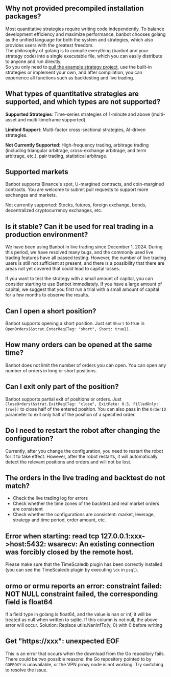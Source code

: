 ## Why not provided precompiled installation packages?
Most quantitative strategies require writing code independently. To balance development efficiency and maximize performance, banbot chooses golang as the unified language for both the system and strategies, which also provides users with the greatest freedom.  
The philosophy of golang is to compile everything (banbot and your strategy code) into a single executable file, which you can easily distribute to anyone and run directly.  
So you only need to [pull the example strategy project](./init_project.md), use the built-in strategies or implement your own, and after compilation, you can experience all functions such as backtesting and live trading.

## What types of quantitative strategies are supported, and which types are not supported?
**Supported Strategies**: Time-series strategies of 1-minute and above (multi-asset and multi-timeframe supported).

**Limited Support**: Multi-factor cross-sectional strategies, AI-driven strategies.

**Not Currently Supported**: High-frequency trading, arbitrage trading (including triangular arbitrage, cross-exchange arbitrage, and term arbitrage, etc.), pair trading, statistical arbitrage.

## Supported markets
Banbot supports Binance's spot, U-margined contracts, and coin-margined contracts. You are welcome to submit pull requests to support more exchanges and markets.

Not currently supported: Stocks, futures, foreign exchange, bonds, decentralized cryptocurrency exchanges, etc.

## Is it stable? Can it be used for real trading in a production environment?

We have been using Banbot in live trading since December 1, 2024. During this period, we have resolved many bugs, and the commonly used live trading features have all passed testing. However, the number of live trading users is still not sufficient at present, and there is a possibility that there are areas not yet covered that could lead to capital losses.

If you want to test the strategy with a small amount of capital, you can consider starting to use Banbot immediately. If you have a large amount of capital, we suggest that you first run a trial with a small amount of capital for a few months to observe the results.

## Can I open a short position?
Banbot supports opening a short position. Just set `Short` to true in `OpenOrders(&strat.EnterReq{Tag: "short", Short: true})`.

## How many orders can be opened at the same time?
Banbot does not limit the number of orders you can open. You can open any number of orders in long or short positions.

## Can I exit only part of the position?
Banbot supports partial exit of positions or orders. Just `CloseOrders(&strat.ExitReq{Tag: "close", ExitRate: 0.5, FilledOnly: true})` to close half of the entered position.
You can also pass in the `OrderID` parameter to exit only half of the position of a specified order.

## Do I need to restart the robot after changing the configuration?
Currently, after you change the configuration, you need to restart the robot for it to take effect. However, after the robot restarts, it will automatically detect the relevant positions and orders and will not be lost.

## The orders in the live trading and backtest do not match?
* Check the live trading log for errors
* Check whether the time zones of the backtest and real market orders are consistent
* Check whether the configurations are consistent: market, leverage, strategy and time period, order amount, etc.

## Error when starting: read tcp 127.0.0.1:xxx->host:5432: wsarecv: An existing connection was forcibly closed by the remote host.
Please make sure that the TimeScaledb plugin has been correctly installed (you can see the TimeScaledb plugin by executing `\dx` in `psql`).

## ormo or ormu reports an error: constraint failed: NOT NULL constraint failed, the corresponding field is float64
If a field type in golang is float64, and the value is nan or inf, it will be treated as null when written to sqlite. If this column is not null, the above error will occur. Solution: Replace utils.NanInfTo(v, 0) with 0 before writing

## Get "https://xxx": unexpected EOF  
This is an error that occurs when the download from the Go repository fails. There could be two possible reasons: the Go repository pointed to by `GOPROXY` is unavailable, or the VPN proxy node is not working. Try switching to resolve the issue.
